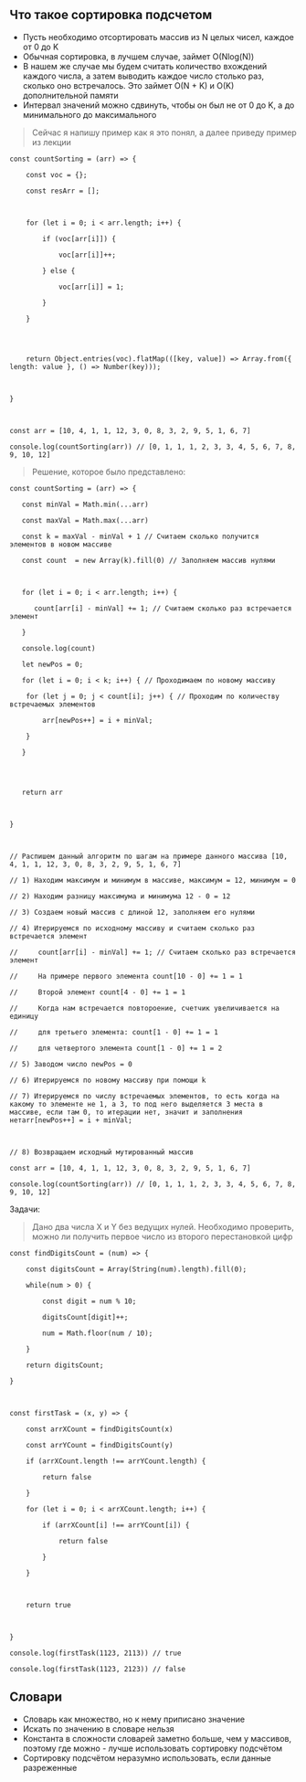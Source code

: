 ## Что такое сортировка подсчетом
- Пусть необходимо отсортировать массив из N целых чисел, каждое от 0 до K
- Обычная сортировка, в лучшем случае, займет O(Nlog(N))
- В нашем же случае мы будем считать количество вхождений каждого числа, а затем выводить каждое число столько раз, сколько оно встречалось. Это займет O(N + K) и O(K) дополнительной памяти
- Интервал значений можно сдвинуть, чтобы он был не от 0 до K, а до минимального до максимального
> Сейчас я напишу пример как я это понял, а далее приведу пример из лекции

```
const countSorting = (arr) => {

    const voc = {};

    const resArr = [];

  

    for (let i = 0; i < arr.length; i++) {

        if (voc[arr[i]]) {

            voc[arr[i]]++;

        } else {

            voc[arr[i]] = 1;

        }

    }

  
  

    return Object.entries(voc).flatMap(([key, value]) => Array.from({ length: value }, () => Number(key)));

  

}

  

const arr = [10, 4, 1, 1, 12, 3, 0, 8, 3, 2, 9, 5, 1, 6, 7]

console.log(countSorting(arr)) // [0, 1, 1, 1, 2, 3, 3, 4, 5, 6, 7, 8, 9, 10, 12]
```

> Решение, которое было представлено:

```
const countSorting = (arr) => {

   const minVal = Math.min(...arr)

   const maxVal = Math.max(...arr)

   const k = maxVal - minVal + 1 // Считаем сколько получится элементов в новом массиве

   const count  = new Array(k).fill(0) // Заполняем массив нулями

  

   for (let i = 0; i < arr.length; i++) {

      count[arr[i] - minVal] += 1; // Считаем сколько раз встречается элемент

   }

   console.log(count)

   let newPos = 0;

   for (let i = 0; i < k; i++) { // Проходимаем по новому массиву

    for (let j = 0; j < count[i]; j++) { // Проходим по количеству встречаемых элементов

        arr[newPos++] = i + minVal;

    }

   }

  
  

   return arr

  

}

  

// Распишем данный алгоритм по шагам на примере данного массива [10, 4, 1, 1, 12, 3, 0, 8, 3, 2, 9, 5, 1, 6, 7]

// 1) Находим максимум и минимум в массиве, максимум = 12, минимум = 0

// 2) Находим разницу максимума и минимума 12 - 0 = 12

// 3) Создаем новый массив с длиной 12, заполняем его нулями

// 4) Итерируемся по исходному массиву и считаем сколько раз встречается элемент

//     count[arr[i] - minVal] += 1; // Считаем сколько раз встречается элемент

//     На примере первого элемента count[10 - 0] += 1 = 1

//     Второй элемент count[4 - 0] += 1 = 1

//     Когда нам встречается повтороение, счетчик увеличивается на единицу

//     для третьего элемента: count[1 - 0] += 1 = 1

//     для четвертого элемента count[1 - 0] += 1 = 2

// 5) Заводом число newPos = 0

// 6) Итерируемся по новому массиву при помощи k

// 7) Итерируемся по числу встречаемых элементов, то есть когда на какому то элементе не 1, а 3, то под него выделяется 3 места в массиве, если там 0, то итерации нет, значит и заполнения нетarr[newPos++] = i + minVal;

  

// 8) Возвращаем исходный мутированный массив

const arr = [10, 4, 1, 1, 12, 3, 0, 8, 3, 2, 9, 5, 1, 6, 7]

console.log(countSorting(arr)) // [0, 1, 1, 1, 2, 3, 3, 4, 5, 6, 7, 8, 9, 10, 12]
```

Задачи:
> Дано два числа X и Y без ведущих нулей. Необходимо проверить, можно ли получить первое число из второго перестановкой цифр

```
const findDigitsCount = (num) => {

    const digitsCount = Array(String(num).length).fill(0);

    while(num > 0) {

        const digit = num % 10;

        digitsCount[digit]++;

        num = Math.floor(num / 10);

    }

    return digitsCount;

}

  

const firstTask = (x, y) => {

    const arrXCount = findDigitsCount(x)

    const arrYCount = findDigitsCount(y)

    if (arrXCount.length !== arrYCount.length) {

        return false

    }

    for (let i = 0; i < arrXCount.length; i++) {

        if (arrXCount[i] !== arrYCount[i]) {

            return false

        }

    }

  

    return true

  

}

console.log(firstTask(1123, 2113)) // true

console.log(firstTask(1123, 2123)) // false
```

## Словари
- Словарь как множество, но к нему приписано значение
- Искать по значению в словаре нельзя
- Константа в сложности словарей заметно больше, чем у массивов, поэтому где можно - лучше использовать сортировку подсчётом
- Сортировку подсчётом неразумно использовать, если данные разреженные